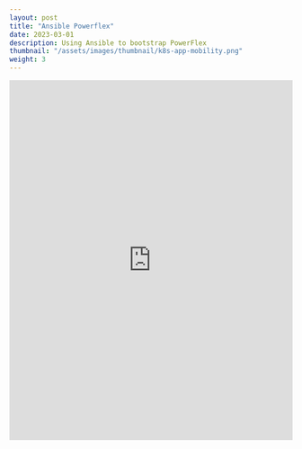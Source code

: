 ```yaml
---
layout: post
title: "Ansible Powerflex"
date: 2023-03-01
description: Using Ansible to bootstrap PowerFlex
thumbnail: "/assets/images/thumbnail/k8s-app-mobility.png"
weight: 3
---
```



<iframe width="100%" height="640" sandbox="allow-forms allow-modals allow-popups allow-same-origin allow-scripts" src="https://play.instruqt.com/embed/dell/tracks/ansible-pflex?token=em_UjJsp-BRmhhN4K6A" style="border: 0;"></iframe>